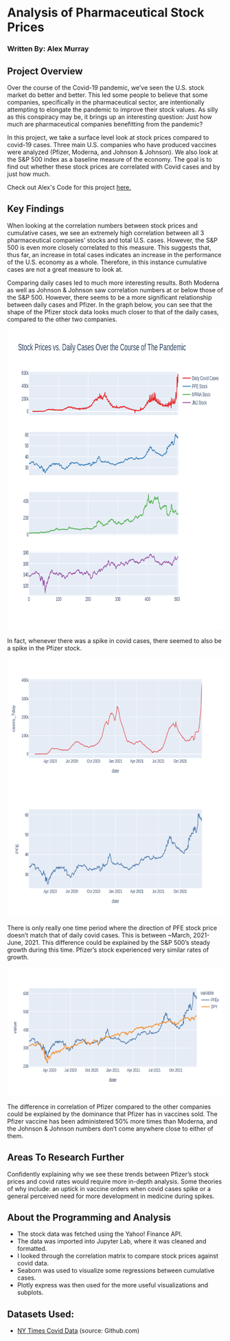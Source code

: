# Analysis of Pharmaceutical Stock Prices

### **Written By:** Alex Murray

## Project Overview

Over the course of the Covid-19 pandemic, we’ve seen the U.S. stock market do better and better. This led some people to believe that some companies, specifically in the pharmaceutical sector, are intentionally attempting to elongate the pandemic to improve their stock values. As silly as this conspiracy may be, it brings up an interesting question: Just how much are pharmaceutical companies benefitting from the pandemic?

In this project, we take a surface level look at stock prices compared to covid-19 cases. Three main U.S. companies who have produced vaccines were analyzed (Pfizer, Moderna, and Johnson & Johnson). We also look at the S&P 500 index as a baseline measure of the economy. The goal is to find out whether these stock prices are correlated with Covid cases and by just how much.

Check out Alex's Code for this project <a href="https://github.com/alexm-43/Portfolio/blob/main/Pharm-Stock-Analysis/pharm_stock_analysis.ipynb" title="Go to the Jupyter Notebook page of this project" target="_blank">here.</a>

## Key Findings

When looking at the correlation numbers between stock prices and cumulative cases, we see an extremely high correlation between all 3 pharmaceutical companies’ stocks and total U.S. cases. However, the S&P 500 is even more closely correlated to this measure. This suggests that, thus far, an increase in total cases indicates an increase in the performance of the U.S. economy as a whole. Therefore, in this instance cumulative cases are not a great measure to look at.


Comparing daily cases led to much more interesting results. Both Moderna as well as Johnson & Johnson saw correlation numbers at or below those of the S&P 500. However, there seems to be a more significant relationship between daily cases and Pfizer. In the graph below, you can see that the shape of the Pfizer stock data looks much closer to that of the daily cases, compared to the other two companies.

<img src="visuals/stock_prices.png" alt="Stock Prices Throughout Pandemic" style="height: 700px; width:798px;"/>


In fact, whenever there was a spike in covid cases, there seemed to also be a spike in the Pfizer stock.

<img src="visuals/daily_cases.png" alt="Daily Cases Over Time" style="height: 300px; width:798px;"/>
<img src="visuals/PFE_price.png" alt="Pfizer Stock Price" style="height: 300px; width:798px;"/>

There is only really one time period where the direction of PFE stock price doesn’t match that of daily covid cases. This is between ~March, 2021-June, 2021. This difference could be explained by the S&P 500’s steady growth during this time. Pfizer’s stock experienced very similar rates of growth.

<img src="visuals/SPY_PFE.png" alt="PFE and S&P" style="height: 300px; width:798px;"/>

The difference in correlation of Pfizer compared to the other companies could be explained by the dominance that Pfizer has in vaccines sold. The Pfizer vaccine has been administered 50% more times than Moderna, and the Johnson & Johnson numbers don’t come anywhere close to either of them. 


## Areas To Research Further

Confidently explaining why we see these trends between Pfizer’s stock prices and covid rates would require more in-depth analysis. Some theories of why include: an uptick in vaccine orders when covid cases spike or a general perceived need for more development in medicine during spikes.


## About the Programming and Analysis

- The stock data was fetched using the Yahoo! Finance API.
- The data was imported into Jupyter Lab, where it was cleaned and formatted.
- I looked through the correlation matrix to compare stock prices against covid data. 
- Seaborn was used to visualize some regressions between cumulative cases.
- Plotly express was then used for the more useful visualizations and subplots.

## Datasets Used:
- <a href="https://github.com/nytimes/covid-19-data/blob/master/us.csv" title="Go to Github.com" target="_blank">NY Times Covid Data</a> (source: Github.com)

